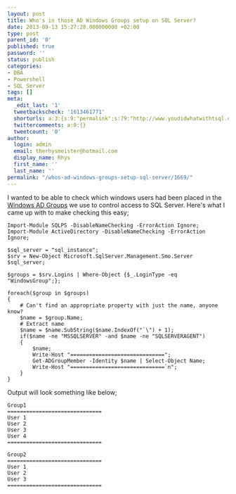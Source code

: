 ```yaml
---
layout: post
title: Who's in those AD Windows Groups setup on SQL Server?
date: 2013-09-13 15:27:28.000000000 +02:00
type: post
parent_id: '0'
published: true
password: ''
status: publish
categories:
- DBA
- Powershell
- SQL Server
tags: []
meta:
  _edit_last: '1'
  tweetbackscheck: '1613461771'
  shorturls: a:3:{s:9:"permalink";s:79:"http://www.youdidwhatwithtsql.com/whos-ad-windows-groups-setup-sql-server/1669/";s:7:"tinyurl";s:26:"http://tinyurl.com/pymhnjd";s:4:"isgd";s:19:"http://is.gd/ymAUkZ";}
  twittercomments: a:0:{}
  tweetcount: '0'
author:
  login: admin
  email: therhysmeister@hotmail.com
  display_name: Rhys
  first_name: ''
  last_name: ''
permalink: "/whos-ad-windows-groups-setup-sql-server/1669/"
---
```

I wanted to be able to check which windows users had been placed in the [Windows AD Groups](http://technet.microsoft.com/en-us/library/bb727067.aspx#EFAA "Windows AD Groups") we use to control access to SQL Server. Here's what I came up with to make checking this easy;

```
Import-Module SQLPS -DisableNameChecking -ErrorAction Ignore;
Import-Module ActiveDirectory -DisableNameChecking -ErrorAction Ignore;

$sql_server = "sql_instance";
$srv = New-Object Microsoft.SqlServer.Management.Smo.Server $sql_server;

$groups = $srv.Logins | Where-Object {$_.LoginType -eq "WindowsGroup";};

foreach($group in $groups)
{
	# Can't find an appropriate property with just the name, anyone know?
	$name = $group.Name;
	# Extract name
	$name = $name.SubString($name.IndexOf("`\") + 1);
	if($name -ne "MSSQLSERVER" -and $name -ne "SQLSERVERAGENT")
	{
		$name;
		Write-Host "==============================";
		Get-ADGroupMember -Identity $name | Select-Object Name;
		Write-Host "==============================`n";
	}
}
```

Output will look something like below;

```
Group1
==============================
User 1
User 2
User 3
User 4
==============================

Group2
==============================
User 1
User 2
User 3
==============================
```
